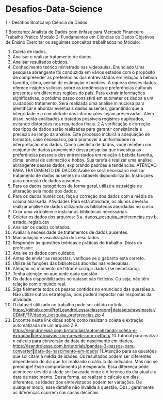 # Desafios-Data-Science
1 - Desafios Bootcamp Ciência de Dados

1
Bootcamp: Analista de Dados com ênfase para Mercado 
Financeiro
Trabalho Prático
Módulo 2: Fundamentos em Ciências de Dados
Objetivos de Ensino
Exercitar os seguintes conceitos trabalhados no Módulo:
1. Coleta de dados.
2. Analisar e realizar tratamento de dados.
3. Analisar resultados obtidos.
4. Conhecimento teórico ministrado nas videoaulas.
Enunciado
Uma pesquisa abrangente foi conduzida em vários estados com o propósito 
de compreender as preferências dos entrevistados em relação à bebida 
favorita, clima, animal de estimação e hobbies. A riqueza desses dados 
oferece insights valiosos sobre as tendências e preferências culturais 
presentes em diferentes regiões do país.
Para extrair informações significativas, o próximo passo consistirá em 
submeter os dados a um cuidadoso tratamento. Será realizada uma análise 
minuciosa para identificar e abordar eventuais dados ausentes, garantindo 
que a integridade e a completude das informações sejam preservadas. Além 
disso, serão analisados e tratados possíveis registros duplicados, evitando 
distorções nos resultados finais.
2
A verificação e correção dos tipos de dados serão realizadas para garantir 
consistência e precisão ao longo da análise. Este processo incluirá a 
adequação de formatos, caso necessário, para promover a uniformidade na 
interpretação dos dados.
Como cientista de dados, você recebeu um conjunto de dados proveniente 
dessa pesquisa que investiga as preferências pessoais dos entrevistados em 
relação à bebida favorita, clima, animal de estimação e hobby. Sua tarefa é 
realizar uma análise abrangente desses dados, explorando padrões e 
tendências.
ATENÇÃO PARA TRATAMENTO DE DADOS 
Avalie se será necessário realizar tratamento de dados ausentes no datasets 
disponibilizado. 
Instruções para correção de dados ausentes 
1. Para os dados categóricos de forma geral, utilize a estratégia de alteração 
pela moda dos dados.
2. Para os dados numéricos, faça a correção dos dados com a média da 
coluna analisada.
Atividades
Para esta atividade, os alunos deverão realizar análise de dados utilizando as 
bibliotecas abordadas no curso. 
1. Criar uma virtualenv e instalar as bibliotecas necessárias.
2. Coletar os dados dos arquivos:
3
a. dados_pesquisa_preferencias.csv
b. estado_regiao.csv
3. Analisar os dados coletados.
4. Avaliar a necessidade de tratamentos de dados ausentes.
5. Manipulação e visualização dos resultados.
6. Responder às questões teóricas e práticas do trabalho.
Dicas do professor:
1. Analise os dados com cuidado.
2. Antes de enviar as respostas, verifique se o gabarito está correto.
3. Utilize as funções das bibliotecas abordas nas videoaulas.
4. Atenção no momento de filtrar e corrigir dados (se necessário).
5. Tenha atenção no que pede cada questão.
6. Os dados disponibilizados no dataset são fictícios. Ou seja, não têm 
relação com o mundo real. 
7. Siga fielmente todos os passos contidos no enunciado das questões
a. Não utilize outras estratégias, pois poderá impactar nas respostas da 
atividade. 
8. O dataset utilizado no trabalho pode ser obtido no link:
https://github.com/ProfLeandroLessa/classroomdatasets/raw/master/CDMF/TP/dados_pesquisa_preferencias.zip
4
9. Encontre neste link dicas sobre como realizar a coleta e extração 
automatizada de um arquivo ZIP.
https://leandrolessa.com.br/tutoriais/automatizando-coleta-e-extracaode-arquivos-zip-na-web-com-python/
10.Tutorial para realizar o cálculo para conversão da data de nascimento em
idades.
https://leandrolessa.com.br/tutoriais/pandas-3-passos-para-converterdata-de-nascimento-em-idade/
11.Atenção para as questões que solicitam a média de idades. Os resultados 
podem ser diferentes dependendo do dia que for realizado o cálculo do 
indicador. Mas não se preocupe! Esse comportamento já é esperado. Essa 
diferença pode acontecer devido à idade ser baseada entre a diferença do 
dia atual e a data de nascimento. Desta forma, ao realizar o cálculo em 
dias diferentes, as idades dos entrevistados podem ter variações. De 
qualquer modo, esse detalhe não invalida a questão. Obs.: geralmente as 
diferenças ocorrem nas casas decimais.
